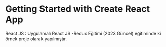 # Getting Started with Create React App

React JS : Uygulamalı React JS -Redux Eğitimi (2023 Güncel) eğitiminde ki örnek proje olarak yapılmıştır.
